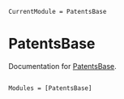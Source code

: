 ```@meta
CurrentModule = PatentsBase
```

# PatentsBase

Documentation for [PatentsBase](https://github.com/jfb-h/PatentsBase.jl).

```@index
```

```@autodocs
Modules = [PatentsBase]
```
